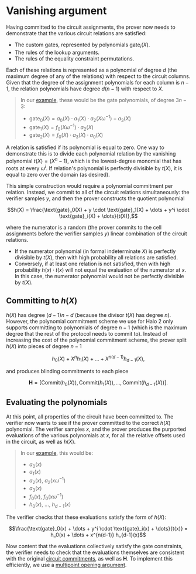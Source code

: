 # Vanishing argument

Having committed to the circuit assignments, the prover now needs to demonstrate that the
various circuit relations are satisfied:

- The custom gates, represented by polynomials $\text{gate}_i(X)$.
- The rules of the lookup arguments.
- The rules of the equality constraint permutations.

Each of these relations is represented as a polynomial of degree $d$ (the maximum degree
of any of the relations) with respect to the circuit columns. Given that the degree of the
assignment polynomials for each column is $n - 1$, the relation polynomials have degree
$d(n - 1)$ with respect to $X$.

> In our [example](../proving-system.md#example), these would be the gate polynomials, of
> degree $3n - 3$:
>
> - $\text{gate}_0(X) = a_0(X) \cdot a_1(X) \cdot a_2(X \omega^{-1}) - a_3(X)$
> - $\text{gate}_1(X) = f_0(X \omega^{-1}) \cdot a_2(X)$
> - $\text{gate}_2(X) = f_0(X) \cdot a_3(X) \cdot a_0(X)$

A relation is satisfied if its polynomial is equal to zero. One way to demonstrate this is
to divide each polynomial relation by the vanishing polynomial $t(X) = (X^n - 1)$, which
is the lowest-degree monomial that has roots at every $\omega^i$. If relation's polynomial
is perfectly divisible by $t(X)$, it is equal to zero over the domain (as desired).

This simple construction would require a polynomial commitment per relation. Instead, we
commit to all of the circuit relations simultaneously: the verifier samples $y$, and then
the prover constructs the quotient polynomial

$$h(X) = \frac{\text{gate}_0(X) + y \cdot \text{gate}_1(X) + \dots + y^i \cdot \text{gate}_i(X) + \dots}{t(X)},$$

where the numerator is a random (the prover commits to the cell assignments before the
verifier samples $y$) linear combination of the circuit relations.

- If the numerator polynomial (in formal indeterminate $X$) is perfectly divisible by
  $t(X)$, then with high probability all relations are satisfied.
- Conversely, if at least one relation is not satisfied, then with high probability
  $h(x) \cdot t(x)$ will not equal the evaluation of the numerator at $x$. In this case,
  the numerator polynomial would not be perfectly divisible by $t(X)$.

## Committing to $h(X)$

$h(X)$ has degree $(d - 1)n - d$ (because the divisor $t(X)$ has degree $n$). However, the
polynomial commitment scheme we use for Halo 2 only supports committing to polynomials of
degree $n - 1$ (which is the maximum degree that the rest of the protocol needs to commit
to). Instead of increasing the cost of the polynomial commitment scheme, the prover split
$h(X)$ into pieces of degree $n - 1$

$$h_0(X) + X^n h_1(X) + \dots + X^{n(d-1)} h_{d-1}(X),$$

and produces blinding commitments to each piece

$$\mathbf{H} = [\text{Commit}(h_0(X)), \text{Commit}(h_1(X)), \dots, \text{Commit}(h_{d-1}(X))].$$

## Evaluating the polynomials

At this point, all properties of the circuit have been committed to. The verifier now
wants to see if the prover committed to the correct $h(X)$ polynomial. The verifier
samples $x$, and the prover produces the purported evaluations of the various polynomials
at $x$, for all the relative offsets used in the circuit, as well as $h(X)$.

> In our [example](../proving-system.md#example), this would be:
>
> - $a_0(x)$
> - $a_1(x)$
> - $a_2(x)$, $a_2(x \omega^{-1})$
> - $a_3(x)$
> - $f_0(x)$, $f_0(x \omega^{-1})$
> - $h_0(x)$, ..., $h_{d-1}(x)$

The verifier checks that these evaluations satisfy the form of $h(X)$:

$$\frac{\text{gate}_0(x) + \dots + y^i \cdot \text{gate}_i(x) + \dots}{t(x)} = h_0(x) + \dots + x^{n(d-1)} h_{d-1}(x)$$

Now content that the evaluations collectively satisfy the gate constraints, the verifier
needs to check that the evaluations themselves are consistent with the original
[circuit commitments](circuit-commitments.md), as well as $\mathbf{H}$. To implement this
efficiently, we use a [multipoint opening argument](multipoint-opening.md).
